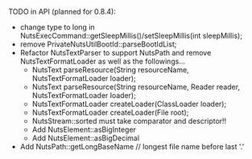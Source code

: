 TODO in API (planned for 0.8.4):
+ change type to long in NutsExecCommand::getSleepMillis()/setSleepMillis(int sleepMillis);
+ remove PrivateNutsUtilBootId::parseBootIdList;
+ Refactor NutsTextParser to support NutsPath and remove NutsTextFormatLoader as well as the followings...
   + NutsText parseResource(String resourceName, NutsTextFormatLoader loader);
   + NutsText parseResource(String resourceName, Reader reader, NutsTextFormatLoader loader);
   + NutsTextFormatLoader createLoader(ClassLoader loader);
   + NutsTextFormatLoader createLoader(File root);
   + NutsStream::sorted must take comparator and descriptor!!
   + Add NutsElement::asBigInteger 
   + Add NutsElement::asBigDecimal 
+ Add NutsPath::getLongBaseName // longest file name before last '.'